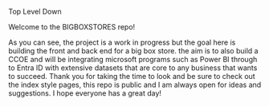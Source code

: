 Top Level Down

Welcome to the BIGBOXSTORES repo!

As you can see, the project is a work in progress but the goal here is building the front and back end for a big box store. the aim is to also build a CCOE and will be integrating microsoft programs such as Power BI through to Entra ID with extensive datasets that are core to any business that wants to succeed.
Thank you for taking the time to look and be sure to check out the index style pages, this repo is public and I am always open for ideas and suggestions. I hope everyone has a great day!
